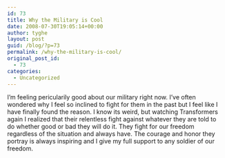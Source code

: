 ```yaml
---
id: 73
title: Why the Military is Cool
date: 2008-07-30T19:05:14+00:00
author: tyghe
layout: post
guid: /blog/?p=73
permalink: /why-the-military-is-cool/
original_post_id:
  - 73
categories:
  - Uncategorized
---
```

I&#8217;m feeling pericularily good about our military right now. I&#8217;ve often wondered why I feel so inclined to fight for them in the past but I feel like I have finally found the reason. I know its weird, but watching Transformers again I realized that their relentless fight against whatever they are told to do whether good or bad they will do it. They fight for our freedom regardless of the situation and always have. The courage and honor they portray is always inspiring and I give my full support to any soldier of our freedom.
